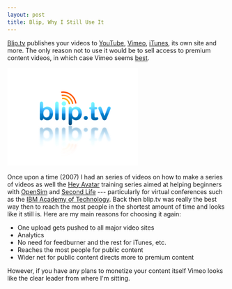 ```yaml
---
layout: post
title: Blip, Why I Still Use It
---
```


[Blip.tv][] publishes your videos to [YouTube][], [Vimeo][], [iTunes][],
its own site and more. The only reason not to use it would be to sell
access to premium content videos, in which case Vimeo seems [best][].

![blip dot tv logo][]

Once upon a time (2007) I had an series of videos on how to make a series
of videos as well the [Hey Avatar][] training series aimed at helping
beginners with [OpenSim][] and [Second Life][] --- particularly for virtual
conferences such as the [IBM Academy of Technology][]. Back then blip.tv
was really the best way then to reach the most people in the shortest
amount of time and looks like it still is. Here are my main reasons for
choosing it again:

* One upload gets pushed to all major video sites
* Analytics
* No need for feedburner and the rest for iTunes, etc.
* Reaches the most people for public content
* Wider net for public content directs more to premium content

However, if you have any plans to monetize your content itself Vimeo
looks like the clear leader from where I'm sitting.

[Blip.tv]: http://blip.tv
[Hey Avatar]: http://archive.is/1hrWE
[IBM Academy of Technology]: http://secondlifegrid.net.s3.amazonaws.com/docs/Second_Life_Case_IBM_EN.pdf
[OpenSim]: http://opensimulator.org/ 
[Second Life]: http://www.secondlife.com/
[Vimeo]: http://vimeo.com
[best]: http://www.wp101.com/blog/tutorials/10-reasons-why-you-should-never-host-your-own-videos/
[YouTube]: http://youtube.com
[blip dot tv logo]: /images/bliptv.png
[iTunes]: http://www.apple.com/itunes/podcasts/creatorfaq.html
